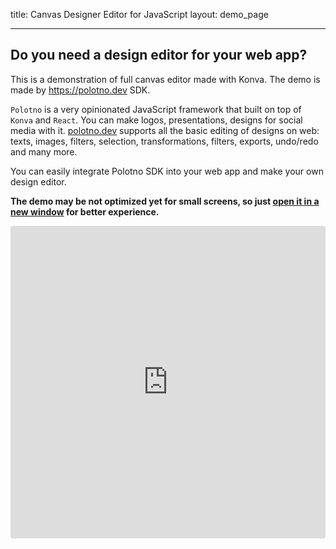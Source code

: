 title: Canvas Designer Editor for JavaScript
layout: demo_page

---

## Do you need a design editor for your web app?

This is a demonstration of full canvas editor made with Konva. The demo is made by https://polotno.dev SDK.

`Polotno` is a very opinionated JavaScript framework that built on top of `Konva` and `React`. You can make logos, presentations, designs for social media with it. [polotno.dev](https://polotno.dev/) supports all the basic editing of designs on web: texts, images, filters, selection, transformations, filters, exports, undo/redo and many more.

You can easily integrate Polotno SDK into your web app and make your own design editor.

**The demo may be not optimized yet for small screens, so just [open it in a new window](https://codesandbox.io/embed/github/polotno-project/polotno-site/tree/source/examples/polotno-demo?fontsize=11&hidenavigation=1&theme=dark&view=preview) for better experience.**

<iframe src="https://codesandbox.io/embed/github/polotno-project/polotno-site/tree/source/examples/polotno-demo?fontsize=11&hidenavigation=1&theme=dark&view=preview" style="width:100%; height:500px; border:0; border-radius: 4px; overflow:hidden;" sandbox="allow-modals allow-forms allow-popups allow-scripts allow-same-origin"></iframe>
